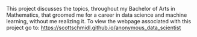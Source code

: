 This project discusses the topics, throughout my Bachelor of Arts in Mathematics, that groomed me for a career in data science and machine learning, without me realizing it.
To view the webpage associated with this project go to: https://scottschmidl.github.io/anonymous_data_scientist

